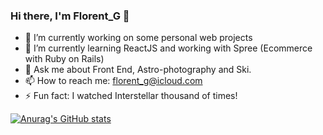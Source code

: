 ### Hi there, I'm Florent_G 👋

- 🔭 I’m currently working on some personal web projects
- 🌱 I’m currently learning ReactJS and working with Spree (Ecommerce with Ruby on Rails)
- 💬 Ask me about Front End, Astro-photography and Ski.
- 📫 How to reach me: florent_g@icloud.com
- ⚡ Fun fact: I watched Interstellar thousand of times!

[![Anurag's GitHub stats](https://github-readme-stats.vercel.app/api?username=florentgl)](https://github.com/anuraghazra/github-readme-stats)

